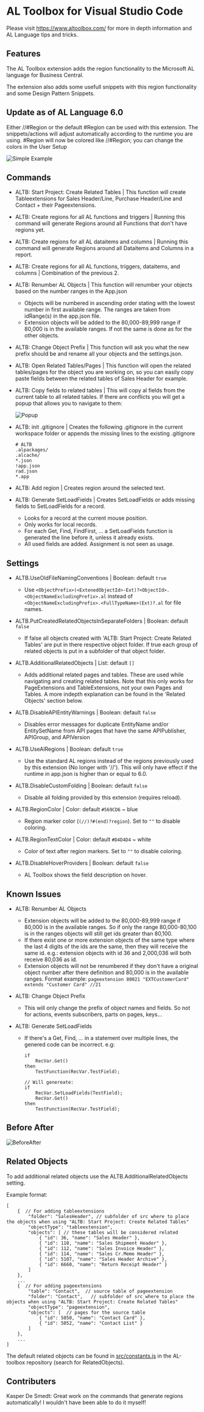 # AL Toolbox for Visual Studio Code

Please visit https://www.altoolbox.com/ for more in depth information and AL Language tips and tricks.

## Features

The AL Toolbox extension adds the region functionality to the Microsoft AL language for Business Central.

The extension also adds some usefull snippets with this region functionality and some Design Pattern Snippets.

## Update as of AL Language 6.0

Either //#Region or the default #Region can be used with this extension. The snippets/actions will adjust automatically according to the runtime you are using.
#Region will now be colored like //#Region; you can change the colors in the User Setup

![Simple Example](resources/SimpleExample.gif)

## Commands

- ALTB: Start Project: Create Related Tables | This function will create Tableextensions for Sales Header/Line, Purchase Header/Line and Contact + their Pageextensions.

- ALTB: Create regions for all AL functions and triggers | Running this command will generate Regions around all Functions that don't have regions yet.

- ALTB: Create regions for all AL dataitems and columns | Running this command will generate Regions around all Dataitems and Columns in a report.

- ALTB: Create regions for all AL functions, triggers, dataitems, and columns | Combination of the previous 2.

- ALTB: Renumber AL Objects | This function will renumber your objects based on the number ranges in the App.json
    - Objects will be numbered in ascending order stating with the lowest number in first available range. The ranges are taken from idRange(s) in the app.json file.
    - Extension objects will be added to the 80,000-89,999 range if 80,000 is in the available ranges. If not the same is done as for the other objects.

- ALTB: Change Object Prefix | This function will ask you what the new prefix should be and rename all your objects and the settings.json.

- ALTB: Open Related Tables/Pages | This function will open the related tables/pages for the object you are working on, so you can easily copy paste fields between the related tables of Sales Header for example.

- ALTB: Copy fields to related tables | This will copy al fields from the current table to all related tables. If there are conflicts you will get a popup that allows you to navigate to them:

    ![Popup](resources/CopyFieldConflictPopup.png)
- ALTB: init .gitignore | Creates the following .gitignore in the current workspace folder or appends the missing lines to the existing .gitignore
    ```
    # ALTB
    .alpackages/
    .alcache/
    *.json
    !app.json
    rad.json
    *.app
    ```

- ALTB: Add region | Creates region around the selected text.
- ALTB: Generate SetLoadFields | Creates SetLoadFields or adds missing fields to SetLoadFields for a record.
    - Looks for a record at the current mouse position.
    - Only works for local records.
    - For each Get, Find, FindFirst, ... a SetLoadFields function is generated the line before it, unless it already exists.
    - All used fields are added. Assignment is not seen as usage.

## Settings

- ALTB.UseOldFileNamingConventions | Boolean: default `true`
    - Use `<ObjectPrefix>(<ExtenedObjectId>-Ext)?<ObjectId>.<ObjectNameExcludingPrefix>.al` instead of `<ObjectNameExcludingPrefix>.<FullTypeName>(Ext)?.al` for file names.

- ALTB.PutCreatedRelatedObjectsInSeparateFolders | Boolean: default `false`
    - If false all objects created with 'ALTB: Start Project: Create Related Tables' are put in there respective object folder. If true each group of related objects is put in a subfolder of that object folder.

- ALTB.AdditionalRelatedObjects | List: default `[]`
    - Adds additional related pages and tables. These are used while navigating and creating related tables.
    Note that this only works for PageExtensions and TableExtensions, not your own Pages and Tables.
    A more indepth explanation can be found in the 'Related Objects' section below.

- ALTB.DisableAPIEntityWarnings | Boolean: default `false`
    - Disables error messages for duplicate EntityName and/or EntitySetName from API pages that have the same APIPublisher, APIGroup, and APIVersion
    
- ALTB.UseAlRegions | Boolean: default `true`
    - Use the standard AL regions instead of the regions previously used by this extension (No longer with '//'). This will only have effect if the runtime in app.json is higher than or equal to 6.0.

- ALTB.DisableCustomFolding | Boolean: default `false`
    - Disable all folding provided by this extension (requires reload).

- ALTB.RegionColor | Color: default `#569CD6` ~ blue
    - Region marker color (`(//)?#(end)?region`). Set to `""` to disable coloring.

- ALTB.RegionTextColor | Color: default `#D4D4D4` ~ white
    - Color of text after region markers. Set to `""` to disable coloring.

- ALTB.DisableHoverProviders | Boolean: default `false`
    - AL Toolbox shows the field description on hover.

## Known Issues

- ALTB: Renumber AL Objects
  - Extension objects will be added to the 80,000-89,999 range if 80,000 is in the available ranges.
  So if only the range 80,000-80,100 is in the ranges objects will still get ids greater than 80,100.
  - If there exist one or more extension objects of the same type where the last 4 digits of the ids are the same,
  then they will receive the same id. e.g.: extension objects with id 36 and 2,000,036 will both receive 80,036 as id.
  - Extension objects will not be renumbered if they don't have a original object number after there definition and 80,000 is in the available ranges.
  Format example: `pageextension 80021 "EXTCustomerCard" extends "Customer Card" //21`

- ALTB: Change Object Prefix
    - This will only change the prefix of object names and fields.
    So not for actions, events subscribers, parts on pages, keys...

- ALTB: Generate SetLoadFields
    - If there's a Get, Find, ... in a statement over multiple lines, the genered code can be incorrect. e.g:
        ```
        if
            RecVar.Get()
        then
            TestFunction(RecVar.TestField);

        // Will genereate:
        if
            RecVar.SetLoadFields(TestField);
            RecVar.Get()
        then
            TestFunction(RecVar.TestField);
        ```
    
## Before After
![BeforeAfter](resources/BeforeAfter.png)

## Related Objects

To add additional related objects use the ALTB.AdditionalRelatedObjects setting.

Example format:
```
[
    {  // For adding tableextensions
        "folder": "SalesHeader", // subfolder of src where to place the objects when using "ALTB: Start Project: Create Related Tables"
        "objectType": "tableextension",
        "objects": [ // these tables will be considered related
            { "id": 36, "name": "Sales Header" },
            { "id": 110, "name": "Sales Shipment Header" },
            { "id": 112, "name": "Sales Invoice Header" },
            { "id": 114, "name": "Sales Cr.Memo Header" },
            { "id": 5107, "name": "Sales Header Archive" },
            { "id": 6660, "name": "Return Receipt Header" }
        ]
    },
    ...
    {  // For adding pageextensions
        "table": "Contact",  // source table of pageextension
        "folder": "Contact",   // subfolder of src where to place the objects when using "ALTB: Start Project: Create Related Tables"
        "objectType": "pageextension",
        "objects": [  // pages for the source table
            { "id": 5050, "name": "Contact Card" },
            { "id": 5052, "name": "Contact List" }
        ]
    },
    ...
]
```
The default related objects can be found in [src/constants.js](https://github.com/BartPermentier/al-toolbox/blob/master/src/constants.js) in the AL-toolbox repository (search for RelatedObjects).

## Contributers

Kasper De Smedt: Great work on the commands that generate regions automatically! I wouldn't have been able to do it myself!
